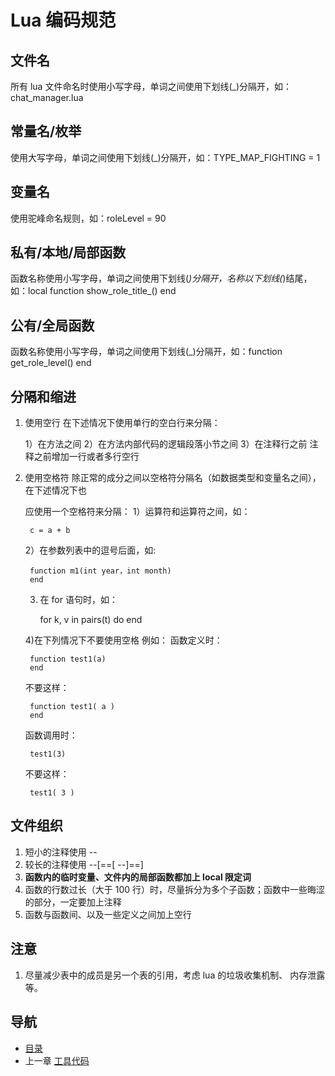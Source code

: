 # Lua 编码规范

## 文件名

所有 lua 文件命名时使用小写字母，单词之间使用下划线(_)分隔开，如：chat_manager.lua

## 常量名/枚举

使用大写字母，单词之间使用下划线(_)分隔开，如：TYPE_MAP_FIGHTING = 1

## 变量名

使用驼峰命名规则，如：roleLevel = 90

## 私有/本地/局部函数

函数名称使用小写字母，单词之间使用下划线(_)分隔开，名称以下划线(_)结尾，如：local function show_role_title_() end

## 公有/全局函数

函数名称使用小写字母，单词之间使用下划线(_)分隔开，如：function get_role_level() end

## 分隔和缩进
1. 使用空行
	在下述情况下使用单行的空白行来分隔： 
     
	1）在方法之间
	2）在方法内部代码的逻辑段落小节之间
	3）在注释行之前
	注释之前增加一行或者多行空行
2. 使用空格符
    除正常的成分之间以空格符分隔名（如数据类型和变量名之间），在下述情况下也

	应使用一个空格符来分隔：
	1）运算符和运算符之间，如： 

		c = a + b
	2）在参数列表中的逗号后面，如:

		function m1(int year，int month) 
		end
	3) 在 for 语句时，如：

		for k, v in pairs(t) do 
		end 
 
	4)在下列情况下不要使用空格
	例如： 
	函数定义时：

		function test1(a) 
		end 
	 
	不要这样：
 
		function test1( a ) 
		end 
	 
	函数调用时：

		test1(3) 
	 
	不要这样： 

		test1( 3 ) 

## 文件组织
1. 短小的注释使用 --
2. 较长的注释使用 --[==[ --]==]
2. **函数内的临时变量、文件内的局部函数都加上 local 限定词**
3. 函数的行数过长（大于 100 行）时，尽量拆分为多个子函数；函数中一些晦涩的部分，一定要加上注释
4. 函数与函数间、以及一些定义之间加上空行

## 注意
1. 尽量减少表中的成员是另一个表的引用，考虑 lua 的垃圾收集机制、 内存泄露等。

## 导航
- [目录](00.md)
- 上一章 [工具代码](07.md)